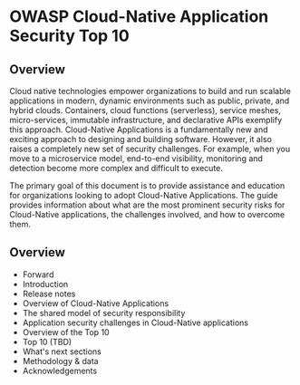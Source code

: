 # OWASP Cloud-Native Application Security Top 10
## Overview
Cloud native technologies empower organizations to build and run scalable applications in modern, dynamic environments such as public, private, and hybrid clouds. Containers, cloud functions (serverless), service meshes, micro-services, immutable infrastructure, and declarative APIs exemplify this approach. Cloud-Native Applications is a fundamentally new and exciting approach to designing and building software. However, it also raises a completely new set of security challenges. For example, when you move to a microservice model, end-to-end visibility, monitoring and detection become more complex and difficult to execute.

The primary goal of this document is to provide assistance and education for organizations looking to adopt Cloud-Native Applications. The guide provides information about what are the most prominent security risks for Cloud-Native applications, the challenges involved, and how to overcome them.

## Overview
* Forward
* Introduction
* Release notes
* Overview of Cloud-Native Applications
* The shared model of security responsibility
* Application security challenges in Cloud-Native applications
* Overview of the Top 10
* Top 10 (TBD)
* What's next sections
* Methodology & data
* Acknowledgements

